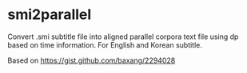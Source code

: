 # smi2parallel
Convert .smi subtitle file into aligned parallel corpora text file using dp based on time information.
For English and Korean subtitle.

Based on https://gist.github.com/baxang/2294028
